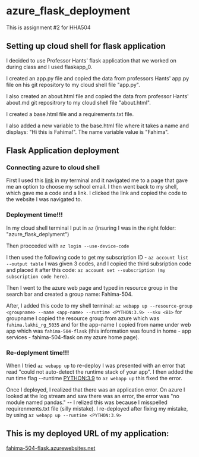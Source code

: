 # azure_flask_deployment
This is assignment #2 for HHA504

## Setting up cloud shell for flask application
I decided to use Professor Hants' flask application that we worked on during class and I used flaskapp_0.

I created an app.py file and copied the data from professors Hants' app.py file on his git repository to my cloud shell file "app.py".

I also created an about.html file and copied the data from professor Hants' about.md git repositrory to my cloud shell file "about.html".

I created a base.html file and a requirements.txt file.

I also added a new variable to the base.html file where it takes a name and displays: "Hi this is Fahima!". The name variable value is "Fahima".

## Flask Application deployment
### Connecting azure to cloud shell 
First I used this [link](https://learn.microsoft.com/en-us/cli/azure/install-azure-cli-linux?pivots=apt) in my terminal and it navigated me to a page that gave me an option to choose my school email.
I then went back to my shell, which gave me a code and a link. I clicked the link and copied the code to the website I was navigated to.

### Deployment time!!!
In my cloud shell terminal I put in `az` (insuring I was in the right folder: "azure_flask_deplyment")

Then procceded with `az login --use-device-code`

I then used the following code to get my subscription ID - `az account list --output table`
I was given 3 codes, and I copied the third subsription code and placed it after this code: `az account set --subscription (my subscription code here)`.

Then I went to the azure web page and typed in resource group in the search bar and created a group name: Fahima-504.

After, I added this code to my shell terminal: 
`az webapp up --resource-group <groupname> --name <app-name> --runtime <PYTHON:3.9> --sku <B1>` 
for groupname I copied the resource group from azure which was `fahima.lakhi_rg_5035` and for the app-name I copied from name under web app which was `fahima-504-flask` (this information was found in home - app services - fahima-504-flask on my azure home page).

### Re-deplyment time!!!
When I tried `az webapp up` to re-deploy I was presented with an error that read "could not auto-detect the runtime stack of your app". 
I then added the run time flag  --runtime <PYTHON:3.9> to `az webapp up` this fixed the error. 

Once I deployed, I realized that there was an application error. 
On azure I looked at the log stream and saw there was an error, the error was "no module named pandas." -- I relized this was because I misspelled requirenments.txt file (silly mistake). 
I re-deployed after fixing my mistake, by using `az webapp up --runtime <PYTHON:3.9>` 


## This is my deployed URL of my application: 

[fahima-504-flask.azurewebsites.net](fahima-504-flask.azurewebsites.net) 
